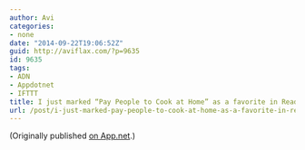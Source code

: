 ```yaml
---
author: Avi
categories:
- none
date: "2014-09-22T19:06:52Z"
guid: http://aviflax.com/?p=9635
id: 9635
tags:
- ADN
- Appdotnet
- IFTTT
title: I just marked “Pay People to Cook at Home” as a favorite in Readability. http://www.readability.com/articles/xoeybie4
url: /post/i-just-marked-pay-people-to-cook-at-home-as-a-favorite-in-readability-httpwww-readability-comarticlesxoeybie4/
---
```

(Originally published [on App.net](http://alpha.app.net/aviflax/post/39412169).)